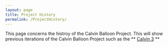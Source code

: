 ```yaml
---
layout: page
title: Project History
permalink: /ProjectHistory/
---
```


This page concerns the histroy of the Calvin Balloon Project. This will show previous iterations of the Calvin Balloon Project such as the ** [Calvin 3](https://drive.google.com/drive/folders/0B3C7UDjcjcbKfmgwaTRzN3FSSlVJUlRrdU5CMG1Ja1NhV2pYZS1ESFhZcU5PRWlNMjNkQVk) **



